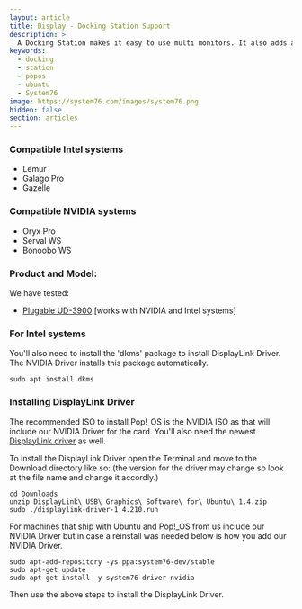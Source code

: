 ```yaml
---
layout: article
title: Display - Docking Station Support
description: >
  A Docking Station makes it easy to use multi monitors. It also adds an ethernet port, multi USB ports and more while only using one USB 3.0 port on your laptop.
keywords:
  - docking 
  - station
  - popos
  - ubuntu
  - System76
image: https://system76.com/images/system76.png
hidden: false
section: articles
---
```


### Compatible Intel systems

 - Lemur
 - Galago Pro
 - Gazelle

### Compatible NVIDIA systems

 - Oryx Pro
 - Serval WS
 - Bonoobo WS

### Product and Model:

We have tested:
 - [Plugable UD-3900](http://plugable.com/products/ud-3900/) [works with NVIDIA and Intel systems]

### For Intel systems

You'll also need to install the 'dkms' package to install DisplayLink Driver. The NVIDIA Driver installs this package automatically.

```
sudo apt install dkms
```

### Installing DisplayLink Driver

The recommended ISO to install Pop!_OS is the NVIDIA ISO as that will include our NVIDIA Driver for the card. You'll also need the newest [DisplayLink driver](http://www.displaylink.com/downloads/ubuntu) as well.

To install the DisplayLink Driver open the Terminal and move to the Download directory like so: (the version for the driver may change so look at the file name and change it accordly.)

```
cd Downloads
unzip DisplayLink\ USB\ Graphics\ Software\ for\ Ubuntu\ 1.4.zip
sudo ./displaylink-driver-1.4.210.run
```

For machines that ship with Ubuntu and Pop!_OS from us include our NVIDIA Driver but in case a reinstall was needed
below is how you add our NVIDIA Driver.

```
sudo apt-add-repository -ys ppa:system76-dev/stable
sudo apt-get update
sudo apt-get install -y system76-driver-nvidia
```

Then use the above steps to install the DisplayLink Driver.
